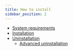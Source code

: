 ```yaml
---
title: How to install
sidebar_position: 2
---
```

* [System requirements](#requirements)
* [Installation](#install)
* [Uninstallation](#uninstall)
  * [Advanced uninstallation](#advanced-uninstall)
